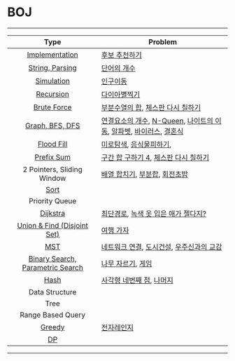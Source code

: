 # BOJ
-------------------------
|Type|Problem|
|:---:|--------|
|[Implementation](https://github.com/Jin959/BOJ-cpp/tree/master/Implementation)| [후보 추천하기](https://www.acmicpc.net/problem/1713) |
|[String, Parsing](https://github.com/Jin959/BOJ-cpp/tree/master/Parsing)|[단어의 개수](https://www.acmicpc.net/problem/1152) |
|[Simulation](https://github.com/Jin959/BOJ-cpp/tree/master/Simulation)| [인구이동](https://www.acmicpc.net/problem/16234)|
|[Recursion](https://github.com/Jin959/BOJ-cpp/tree/master/Recursion)|[다이아별찍기](https://www.acmicpc.net/problem/2444) |
|[Brute Force](https://github.com/Jin959/BOJ-cpp/tree/master/Recursion)| [부분수열의 합](https://www.acmicpc.net/problem/1182), [체스판 다시 칠하기](https://www.acmicpc.net/problem/1018) |
|[Graph, BFS, DFS](https://github.com/Jin959/BOJ-cpp/tree/master/Graph)| [연결요소의 개수](https://www.acmicpc.net/problem/11724), [N-Queen](https://www.acmicpc.net/problem/9663), [나이트의 이동](https://www.acmicpc.net/problem/7562), [알파벳](https://www.acmicpc.net/problem/1987), [바이러스](https://www.acmicpc.net/problem/2606), [결혼식](https://www.acmicpc.net/problem/5567)|
|[Flood Fill](https://github.com/Jin959/BOJ-cpp/tree/master/FloodFill)| [미로탐색](https://www.acmicpc.net/problem/2178), [음식물피하기](https://www.acmicpc.net/problem/1743), |
|[Prefix Sum](https://github.com/Jin959/BOJ-cpp/tree/master/PrefixSum)|[구간 합 구하기 4](https://www.acmicpc.net/problem/11659), [체스판 다시 칠하기](https://www.acmicpc.net/problem/1018) |
|2 Pointers, Sliding Window|[배열 합치기](https://www.acmicpc.net/problem/11728), [부분합](https://www.acmicpc.net/problem/1806), [회전초밥](https://www.acmicpc.net/problem/2531)|
|[Sort]()| |
|Priority Queue| |
|[Dijkstra](https://github.com/Jin959/BOJ-cpp/tree/master/Dijkstra)| [최단경로](https://www.acmicpc.net/problem/1753), [녹색 옷 입은 애가 젤다지?](https://www.acmicpc.net/problem/4485) |
|[Union & Find (Disjoint Set)](https://github.com/Jin959/BOJ-cpp/tree/master/UnionFind)| [여행 가자](https://www.acmicpc.net/problem/1976) |
|[MST](https://github.com/Jin959/BOJ-cpp/tree/master/MST)| [네트워크 연결](https://www.acmicpc.net/problem/1922), [도시건설](https://www.acmicpc.net/problem/21924), [우주신과의 교감](https://www.acmicpc.net/problem/1774)|
|[Binary Search, Parametric Search](https://github.com/Jin959/BOJ-cpp/tree/master/BinarySearch)|[나무 자르기](https://www.acmicpc.net/problem/2805), [게임](https://www.acmicpc.net/problem/1072) |
|[Hash](https://github.com/Jin959/BOJ-cpp/tree/master/Hash)|[사각형 네번째 점](https://www.acmicpc.net/problem/3009), [나머지](https://www.acmicpc.net/problem/3052)|
|Data Structure| |
|Tree| |
|Range Based Query| |
|[Greedy](https://github.com/Jin959/BOJ-cpp/tree/master/Greedy)| [전자레인지](https://www.acmicpc.net/problem/10162)|
|[DP](https://github.com/Jin959/BOJ-cpp/tree/master/DP)| |

-------------------------